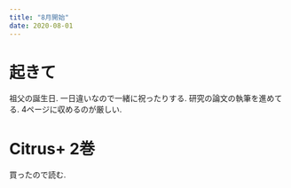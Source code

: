 ```yaml
---
title: "8月開始"
date: 2020-08-01
---
```


# 起きて
祖父の誕生日. 一日違いなので一緒に祝ったりする. 研究の論文の執筆を進めてる. 4ページに収めるのが厳しい.

# Citrus+ 2巻
買ったので読む.